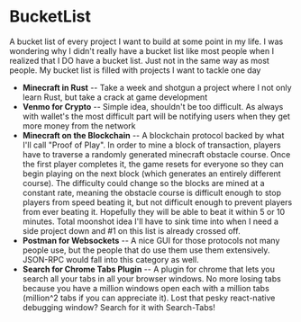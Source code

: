 # BucketList

A bucket list of every project I want to build at some point in my life. I was wondering why I didn't really have a bucket list like most people when I realized that I DO have a bucket list. Just not in the same way as most people. My bucket list is filled with projects I want to tackle one day


* **Minecraft in Rust** -- Take a week and shotgun a project where I not only learn Rust, but take a crack at game development
* **Venmo for Crypto** -- Simple idea, shouldn't be too difficult. As always with wallet's the most difficult part will be notifying users when they get more money from the network
* **Minecraft on the Blockchain** -- A blockchain protocol backed by what I'll call "Proof of Play". In order to mine a block of transaction, players have to traverse a randomly generated minecraft obstacle course. Once the first player completes it, the game resets for everyone so they can begin playing on the next block (which generates an entirely different course). The difficulty could change so the blocks are mined at a constant rate, meaning the obstacle course is difficult enough to stop players from speed beating it, but not difficult enough to prevent players from ever beating it. Hopefully they will be able to beat it within 5 or 10 minutes. Total moonshot idea I'll have to sink time into when I need a side project down and #1 on this list is already crossed off.
* **Postman for Websockets** -- A nice GUI for those protocols not many people use, but the people that do use them use them extensively. JSON-RPC would fall into this category as well.
* **Search for Chrome Tabs Plugin** -- A plugin for chrome that lets you search all your tabs in all your browser windows. No more losing tabs because you have a million windows open each with a million tabs (million^2 tabs if you can appreciate it). Lost that pesky react-native debugging window? Search for it with Search-Tabs!

